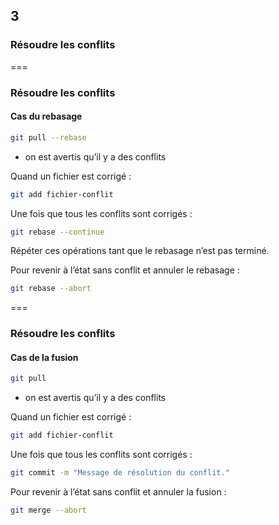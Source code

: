 <!-- .slide: data-background-image="images/git-logo.png" data-background-size="600px" class="chapter" -->
## 3
### Résoudre les conflits


===


<!-- .slide: class="slide" -->
### Résoudre les conflits

#### Cas du rebasage

```bash
git pull --rebase
```
 - on est avertis qu’il y a des conflits

Quand un fichier est corrigé :
```bash
git add fichier-conflit
```

Une fois que tous les conflits sont corrigés :
```bash
git rebase --continue
```

Répéter ces opérations tant que le rebasage n’est pas terminé.

Pour revenir à l’état sans conflit et annuler le rebasage :
```bash
git rebase --abort
```


===


<!-- .slide: class="slide" -->
### Résoudre les conflits

#### Cas de la fusion


```bash
git pull
```
 - on est avertis qu’il y a des conflits

Quand un fichier est corrigé :
```bash
git add fichier-conflit
```

Une fois que tous les conflits sont corrigés :
```bash
git commit -m "Message de résolution du conflit."
```

Pour revenir à l’état sans conflit et annuler la fusion :
```bash
git merge --abort
```